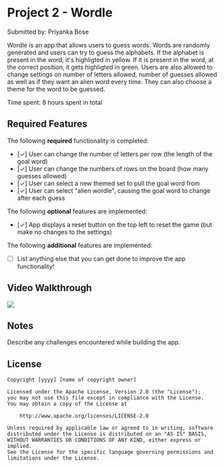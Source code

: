 # Project 2 - Wordle

Submitted by: Priyanka Bose

Wordle is an app that allows users to guess words. Words are randomly generated and users can try to guess the alphabets. If the alphabet is present in the word, it's highligted in yellow. If it is present in the word, at the correct position, it gets highligted in green.
Users are also allowed to change settings on number of letters allowed, number of guesses allowed as well as if they want an alien word every time. They can also choose a theme for the word to be guessed.

Time spent: 8 hours spent in total

## Required Features

The following **required** functionality is completed:

- [✓] User can change the number of letters per row (the length of the goal word)
- [✓] User can change the numbers of rows on the board (how many guesses allowed)
- [✓] User can select a new themed set to pull the goal word from
- [✓] User can select "alien wordle", causing the goal word to change after each guess


The following **optional** features are implemented:

- [✓] App displays a reset button on the top left to reset the game (but make no changes to the settings)

The following **additional** features are implemented:

- [ ] List anything else that you can get done to improve the app functionality!

## Video Walkthrough

<div>
    <a href="https://www.loom.com/share/be2288171af745aaa214870aafe86776">
    </a>
    <a href="https://www.loom.com/share/be2288171af745aaa214870aafe86776">
      <img style="max-width:300px;" src="https://cdn.loom.com/sessions/thumbnails/be2288171af745aaa214870aafe86776-1709420467763-with-play.gif">
    </a>
  </div>

## Notes

Describe any challenges encountered while building the app.

## License

    Copyright [yyyy] [name of copyright owner]

    Licensed under the Apache License, Version 2.0 (the "License");
    you may not use this file except in compliance with the License.
    You may obtain a copy of the License at

        http://www.apache.org/licenses/LICENSE-2.0

    Unless required by applicable law or agreed to in writing, software
    distributed under the License is distributed on an "AS IS" BASIS,
    WITHOUT WARRANTIES OR CONDITIONS OF ANY KIND, either express or implied.
    See the License for the specific language governing permissions and
    limitations under the License.
